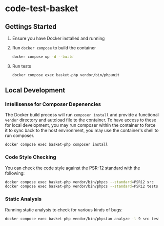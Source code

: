 # code-test-basket

## Gettings Started

1. Ensure you have Docker installed and running
2. Run `docker compose` to build the container

    ```bash
    docker compose up -d --build
    ```

3. Run tests

    ```bash
    docker compose exec basket-php vendor/bin/phpunit
    ```

## Local Development

### Intellisense for Composer Depenencies

The Docker build process will run `composer install` and provide a functional `vendor` directory and autoload file to the container. To have access to these for local development, you may run composer within the container to force it to sync back to the host environment, you may use the container's shell to run composer.

```bash
docker compose exec basket-php composer install
```

### Code Style Checking

You can check the code style against the PSR-12 standard with the following:

```bash
docker compose exec basket-php vendor/bin/phpcs --standard=PSR12 src
docker compose exec basket-php vendor/bin/phpcs --standard=PSR12 tests
```

### Static Analysis

Running static analysis to check for various kinds of bugs:

```bash
docker compose exec basket-php vendor/bin/phpstan analyze -l 9 src tests
```
